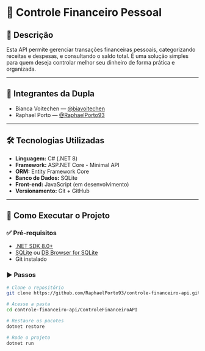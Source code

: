 # 💸 Controle Financeiro Pessoal

## 🧾 Descrição

Esta API permite gerenciar transações financeiras pessoais, categorizando receitas e despesas, e consultando o saldo total. É uma solução simples para quem deseja controlar melhor seu dinheiro de forma prática e organizada.

---

## 👥 Integrantes da Dupla

- Bianca Voitechen — [@biavoitechen](https://github.com/biavoitechen)  
- Raphael Porto — [@RaphaelPorto93](https://github.com/RaphaelPorto93)

---

## 🛠️ Tecnologias Utilizadas

- **Linguagem:** C# (.NET 8)
- **Framework:** ASP.NET Core - Minimal API
- **ORM:** Entity Framework Core
- **Banco de Dados:** SQLite
- **Front-end:** JavaScript (em desenvolvimento)
- **Versionamento:** Git + GitHub

---

## 🚀 Como Executar o Projeto

### ✅ Pré-requisitos

- [.NET SDK 8.0+](https://dotnet.microsoft.com/en-us/download)
- [SQLite](https://www.sqlite.org/index.html) ou [DB Browser for SQLite](https://sqlitebrowser.org/)
- Git instalado

### ▶️ Passos

```bash
# Clone o repositório
git clone https://github.com/RaphaelPorto93/controle-financeiro-api.git

# Acesse a pasta
cd controle-financeiro-api/ControleFinanceiroAPI

# Restaure os pacotes
dotnet restore

# Rode o projeto
dotnet run
